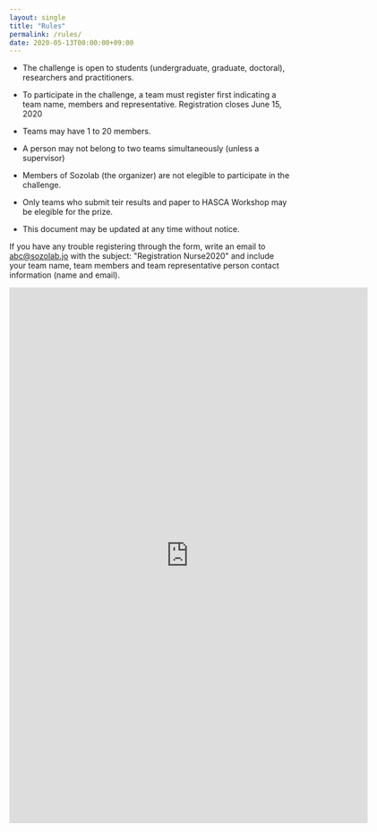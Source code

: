 ```yaml
---
layout: single
title: "Rules"
permalink: /rules/
date: 2020-05-13T00:00:00+09:00
---
```


- The challenge is open to students (undergraduate, graduate, doctoral), researchers and practitioners. 

- To participate in the challenge, a team must register first indicating a team name, members and representative. Registration closes June 15, 2020


- Teams may have 1 to 20 members. 

- A person may not belong to two teams simultaneously (unless a supervisor) 

- Members of Sozolab (the organizer) are not elegible to participate in the challenge. 

- Only teams who submit teir results and paper to HASCA Workshop may be elegible for the prize. 

- This document may be updated at any time without notice.

If you have any trouble registering through the form, write an email to abc@sozolab.jo with the subject: "Registration Nurse2020" and include your team name, team members and team representative person contact information (name and email).

<iframe src="https://docs.google.com/forms/d/e/1FAIpQLSdvNMywvAk2g0zEmVBu4D8kAOx9a8yArtSoNJ1TBCd1EEBaHA/viewform?embedded=true" width="640" height="957" frameborder="0" marginheight="0" marginwidth="0">Loading…</iframe>


